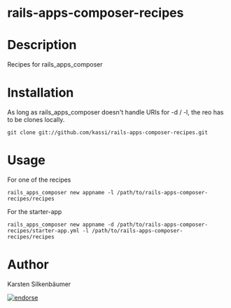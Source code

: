 rails-apps-composer-recipes
===========================

# Description

Recipes for rails_apps_composer

# Installation

As long as rails_apps_composer doesn't handle URIs for -d / -l,
the reo has to be clones locally.

    git clone git://github.com/kassi/rails-apps-composer-recipes.git

# Usage

For one of the recipes

    rails_apps_composer new appname -l /path/to/rails-apps-composer-recipes/recipes

For the starter-app

    rails_apps_composer new appname -d /path/to/rails-apps-composer-recipes/starter-app.yml -l /path/to/rails-apps-composer-recipes/recipes

# Author

Karsten Silkenbäumer

[![endorse](http://api.coderwall.com/ksi/endorsecount.png)](http://coderwall.com/ksi)
